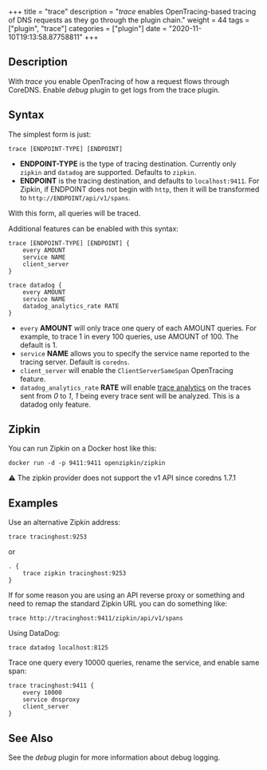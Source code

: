 +++
title = "trace"
description = "*trace* enables OpenTracing-based tracing of DNS requests as they go through the plugin chain."
weight = 44
tags = ["plugin", "trace"]
categories = ["plugin"]
date = "2020-11-10T19:13:58.87758811"
+++

## Description

With *trace* you enable OpenTracing of how a request flows through CoreDNS.
Enable *debug* plugin to get logs from the trace plugin.

## Syntax

The simplest form is just:

~~~
trace [ENDPOINT-TYPE] [ENDPOINT]
~~~

* **ENDPOINT-TYPE** is the type of tracing destination. Currently only `zipkin` and `datadog` are supported.
  Defaults to `zipkin`.
* **ENDPOINT** is the tracing destination, and defaults to `localhost:9411`. For Zipkin, if
  ENDPOINT does not begin with `http`, then it will be transformed to `http://ENDPOINT/api/v1/spans`.

With this form, all queries will be traced.

Additional features can be enabled with this syntax:

~~~
trace [ENDPOINT-TYPE] [ENDPOINT] {
    every AMOUNT
    service NAME
    client_server
}
~~~
~~~
trace datadog {
    every AMOUNT
    service NAME
    datadog_analytics_rate RATE
}
~~~

* `every` **AMOUNT** will only trace one query of each AMOUNT queries. For example, to trace 1 in every
  100 queries, use AMOUNT of 100. The default is 1.
* `service` **NAME** allows you to specify the service name reported to the tracing server.
  Default is `coredns`.
* `client_server` will enable the `ClientServerSameSpan` OpenTracing feature.
* `datadog_analytics_rate` **RATE** will enable [trace analytics](https://docs.datadoghq.com/tracing/app_analytics) on the traces sent
  from *0* to *1*, *1* being every trace sent will be analyzed. This is a datadog only feature.

## Zipkin
You can run Zipkin on a Docker host like this:

```
docker run -d -p 9411:9411 openzipkin/zipkin
```

:warning: The zipkin provider does not support the v1 API since coredns 1.7.1

## Examples

Use an alternative Zipkin address:

~~~
trace tracinghost:9253
~~~

or

~~~ corefile
. {
    trace zipkin tracinghost:9253
}
~~~

If for some reason you are using an API reverse proxy or something and need to remap
the standard Zipkin URL you can do something like:

~~~
trace http://tracinghost:9411/zipkin/api/v1/spans
~~~

Using DataDog:

~~~
trace datadog localhost:8125
~~~

Trace one query every 10000 queries, rename the service, and enable same span:

~~~
trace tracinghost:9411 {
	every 10000
	service dnsproxy
	client_server
}
~~~

## See Also

See the *debug* plugin for more information about debug logging.
